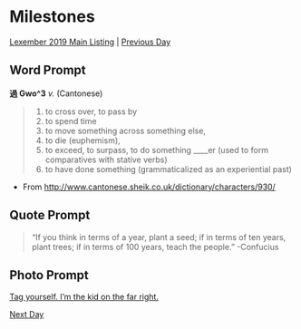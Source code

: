# Milestones
[Lexember 2019 Main Listing](../../toc_lex19) | [Previous Day](15)

## Word Prompt

**過 Gwo^3** _v._ (Cantonese)
> 1. to cross over, to pass by
> 2. to spend time
> 3. to move something across something else,
> 4. to die (euphemism),
> 5. to exceed, to surpass, to do something ____er (used to form comparatives with stative verbs)
> 6. to have done something (grammaticalized as an experiential past)

+ From http://www.cantonese.sheik.co.uk/dictionary/characters/930/

## Quote Prompt

> “If you think in terms of a year, plant a seed; if in terms of ten years, plant trees; if in terms of 100 years, teach the people.” -Confucius

## Photo Prompt

[Tag yourself. I’m the kid on the far right.](https://commons.wikimedia.org/wiki/File:Johns_Inc_Birthday_party.jpg)

[Next Day](17)
